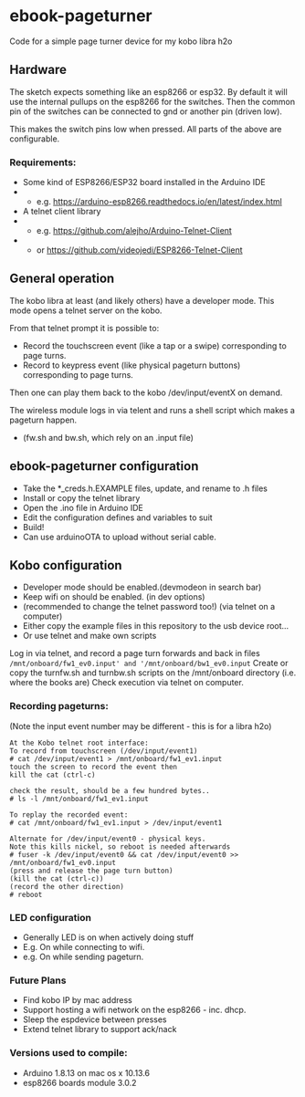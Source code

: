 # ebook-pageturner
Code for a simple page turner device for my kobo libra h2o

## Hardware
The sketch expects something like an esp8266 or esp32.
By default it will use the internal pullups on the esp8266 for the switches.
Then the common pin of the switches can be connected to gnd or another pin (driven low).

This makes the switch pins low when pressed. All parts of the above are configurable.


### Requirements:
- Some kind of ESP8266/ESP32 board installed in the Arduino IDE
- - e.g. https://arduino-esp8266.readthedocs.io/en/latest/index.html
- A telnet client library
- - e.g. https://github.com/alejho/Arduino-Telnet-Client
- - or https://github.com/videojedi/ESP8266-Telnet-Client


## General operation
The kobo libra at least (and likely others) have a developer mode.
This mode opens a telnet server on the kobo.

From that telnet prompt it is possible to:
- Record the touchscreen event (like a tap or a swipe) corresponding to page turns.
- Record to keypress event (like physical pageturn buttons) corresponding to page turns.

Then one can play them back to the kobo /dev/input/eventX on demand.

The wireless module logs in via telent and runs a shell script which makes a pageturn happen.
- (fw.sh and bw.sh, which rely on an .input file)


## ebook-pageturner configuration
- Take the *_creds.h.EXAMPLE files, update, and rename to .h files
- Install or copy the telnet library
- Open the .ino file in Arduino IDE
- Edit the configuration defines and variables to suit
- Build!
- Can use arduinoOTA to upload without serial cable.


## Kobo configuration
- Developer mode should be enabled.(devmodeon in search bar)
- Keep wifi on should be enabled. (in dev options)
- (recommended to change the telnet password too!) (via telnet on a computer)
- Either copy the example files in this repository to the usb device root...
- Or use telnet and make own scripts

Log in via telnet, and record a page turn forwards and back in files `/mnt/onboard/fw1_ev0.input' and '/mnt/onboard/bw1_ev0.input`
Create or copy the turnfw.sh and turnbw.sh scripts on the /mnt/onboard directory (i.e. where the books are)
Check execution via telnet on computer.



### Recording pageturns:
(Note the input event number may be different - this is for a libra h2o)

```
At the Kobo telnet root interface:
To record from touchscreen (/dev/input/event1)
# cat /dev/input/event1 > /mnt/onboard/fw1_ev1.input
touch the screen to record the event then
kill the cat (ctrl-c)

check the result, should be a few hundred bytes..
# ls -l /mnt/onboard/fw1_ev1.input

To replay the recorded event:
# cat /mnt/onboard/fw1_ev1.input > /dev/input/event1

Alternate for /dev/input/event0 - physical keys.
Note this kills nickel, so reboot is needed afterwards
# fuser -k /dev/input/event0 && cat /dev/input/event0 >> /mnt/onboard/fw1_ev0.input
(press and release the page turn button)
(kill the cat (ctrl-c))
(record the other direction)
# reboot

```



### LED configuration
- Generally LED is on when actively doing stuff
- E.g. On while connecting to wifi.
- e.g. On while sending pageturn.


### Future Plans
- Find kobo IP by mac address
- Support hosting a wifi network on the esp8266 - inc. dhcp.
- Sleep the espdevice between presses
- Extend telnet library to support ack/nack




### Versions used to compile:
- Arduino 1.8.13 on mac os x 10.13.6
- esp8266 boards module 3.0.2

